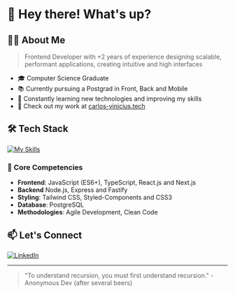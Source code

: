 


# 👋 Hey there! What's up?  

## 👨‍💻 About Me
> Frontend Developer with +2 years of experience designing scalable, performant applications, creating intuitive and high interfaces

- 🎓 Computer Science Graduate
- 📚 Currently pursuing a Postgrad in Front, Back and Mobile
- 🚀 Constantly learning new technologies and improving my skills
- 💼 Check out my work at [carlos-vinicius.tech](https://carlos-vinicius.tech)

## 🛠️ Tech Stack

[![My Skills](https://skillicons.dev/icons?i=html,css,js,ts,react,vite,nextjs,tailwind,nodejs,postgresql&perline=5)](https://skillicons.dev)

###  🎯 Core Competencies
- **Frontend**: JavaScript (ES6+), TypeScript, React.js and Next.js
- **Backend** Node.js, Express and Fastify
- **Styling**: Tailwind CSS, Styled-Components and CSS3
- **Database**: PostgreSQL
- **Methodologies**: Agile Development, Clean Code

## 📫 Let's Connect
[![LinkedIn](https://img.shields.io/badge/LinkedIn-0077B5?style=for-the-badge&logo=linkedin&logoColor=white)](https://linkedin.com/in/carlos-vinicius-dev)

---

> "To understand recursion, you must first understand recursion." - Anonymous Dev (after several beers)
